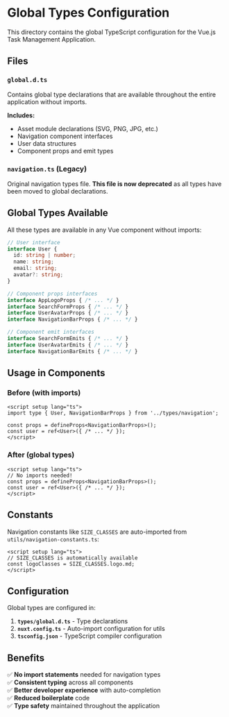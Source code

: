 # Global Types Configuration

This directory contains the global TypeScript configuration for the Vue.js Task Management Application.

## Files

### `global.d.ts`
Contains global type declarations that are available throughout the entire application without imports.

**Includes:**
- Asset module declarations (SVG, PNG, JPG, etc.)
- Navigation component interfaces
- User data structures
- Component props and emit types

### `navigation.ts` (Legacy)
Original navigation types file. **This file is now deprecated** as all types have been moved to global declarations.

## Global Types Available

All these types are available in any Vue component without imports:

```typescript
// User interface
interface User {
  id: string | number;
  name: string;
  email: string;
  avatar?: string;
}

// Component props interfaces
interface AppLogoProps { /* ... */ }
interface SearchFormProps { /* ... */ }
interface UserAvatarProps { /* ... */ }
interface NavigationBarProps { /* ... */ }

// Component emit interfaces
interface SearchFormEmits { /* ... */ }
interface UserAvatarEmits { /* ... */ }
interface NavigationBarEmits { /* ... */ }
```

## Usage in Components

### Before (with imports)
```vue
<script setup lang="ts">
import type { User, NavigationBarProps } from '../types/navigation';

const props = defineProps<NavigationBarProps>();
const user = ref<User>({ /* ... */ });
</script>
```

### After (global types)
```vue
<script setup lang="ts">
// No imports needed!
const props = defineProps<NavigationBarProps>();
const user = ref<User>({ /* ... */ });
</script>
```

## Constants

Navigation constants like `SIZE_CLASSES` are auto-imported from `utils/navigation-constants.ts`:

```vue
<script setup lang="ts">
// SIZE_CLASSES is automatically available
const logoClasses = SIZE_CLASSES.logo.md;
</script>
```

## Configuration

Global types are configured in:
1. **`types/global.d.ts`** - Type declarations
2. **`nuxt.config.ts`** - Auto-import configuration for utils
3. **`tsconfig.json`** - TypeScript compiler configuration

## Benefits

✅ **No import statements** needed for navigation types  
✅ **Consistent typing** across all components  
✅ **Better developer experience** with auto-completion  
✅ **Reduced boilerplate** code  
✅ **Type safety** maintained throughout the application
